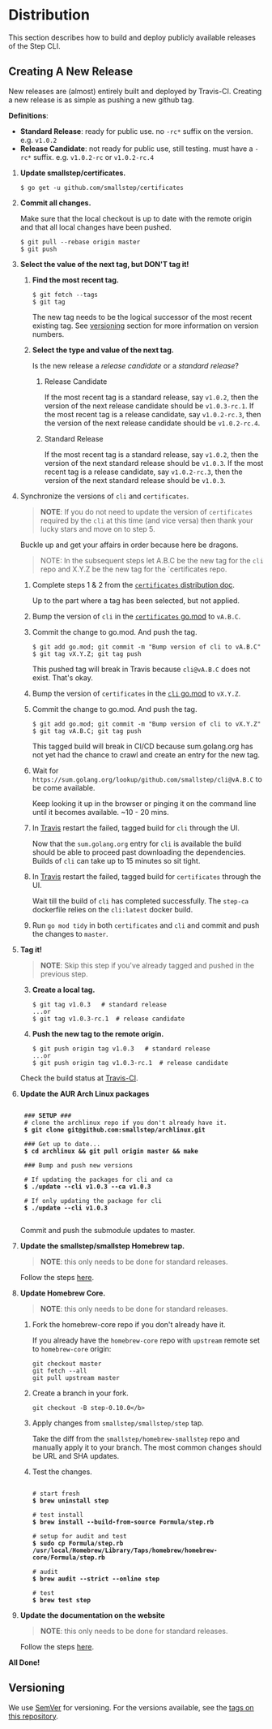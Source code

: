 # Distribution

This section describes how to build and deploy publicly available releases of
the Step CLI.

## Creating A New Release

New releases are (almost) entirely built and deployed by Travis-CI. Creating a new
release is as simple as pushing a new github tag.

**Definitions**:

* **Standard Release**: ready for public use. no `-rc*` suffix on the version.
e.g. `v1.0.2`
* **Release Candidate**: not ready for public use, still testing. must have a
`-rc*` suffix. e.g. `v1.0.2-rc` or `v1.0.2-rc.4`

1. **Update smallstep/certificates.**

    ```
    $ go get -u github.com/smallstep/certificates
    ```

1. **Commit all changes.**

    Make sure that the local checkout is up to date with the remote origin and
    that all local changes have been pushed.

    ```
    $ git pull --rebase origin master
    $ git push
    ```

2. **Select the value of the next tag, but DON'T tag it!**

    1. **Find the most recent tag.**

        ```
        $ git fetch --tags
        $ git tag
        ```

        The new tag needs to be the logical successor of the most recent existing tag.
        See [versioning](#versioning) section for more information on version numbers.

    2. **Select the type and value of the next tag.**

        Is the new release a *release candidate* or a *standard release*?

        1. Release Candidate

            If the most recent tag is a standard release, say `v1.0.2`, then the version
            of the next release candidate should be `v1.0.3-rc.1`. If the most recent tag
            is a release candidate, say `v1.0.2-rc.3`, then the version of the next
            release candidate should be `v1.0.2-rc.4`.

        2. Standard Release

            If the most recent tag is a standard release, say `v1.0.2`, then the version
            of the next standard release should be `v1.0.3`. If the most recent tag
            is a release candidate, say `v1.0.2-rc.3`, then the version of the next
            standard release should be `v1.0.3`.

3. Synchronize the versions of `cli` and `certificates`.

    > **NOTE**: If you do not need to update the version of `certificates` required
    > by the `cli` at this time (and vice versa) then thank your lucky stars and
    > move on to step 5.

    Buckle up and get your affairs in order because here be dragons.

    > NOTE: In the subsequent steps let A.B.C be the new tag for the `cli` repo
    > and X.Y.Z be the new tag for the `certificates repo.

    1. Complete steps 1 & 2 from the [`certificates` distribution doc][1].

        Up to the part where a tag has been selected, but not applied.

    2. Bump the version of `cli` in the [`certificates` go.mod][2] to `vA.B.C`.

    3. Commit the change to go.mod. And push the tag.

        ```
        $ git add go.mod; git commit -m "Bump version of cli to vA.B.C"
        $ git tag vX.Y.Z; git tag push
        ```

        This pushed tag will break in Travis because `cli@vA.B.C` does not exist.
        That's okay.

    4. Bump the version of `certificates` in the [`cli` go.mod][3] to `vX.Y.Z`.

    5. Commit the change to go.mod. And push the tag.

        ```
        $ git add go.mod; git commit -m "Bump version of cli to vX.Y.Z"
        $ git tag vA.B.C; git tag push
        ```

        This tagged build will break in CI/CD because sum.golang.org has not
        yet had the chance to crawl and create an entry for the new tag.

    6. Wait for `https://sum.golang.org/lookup/github.com/smallstep/cli@vA.B.C`
    to be come available.

        Keep looking it up in the browser or pinging it on the command line until
        it becomes available. ~10 - 20 mins.

    7. In [Travis][4] restart the failed, tagged build for `cli` through the UI.

        Now that the `sum.golang.org` entry for `cli` is available the build
        should be able to proceed past downloading the dependencies. Builds of
        `cli` can take up to 15 minutes so sit tight.

    8. In [Travis][5] restart the failed, tagged build for `certificates` through
    the UI.

        Wait till the build of `cli` has completed successfully. The `step-ca`
        dockerfile relies on the `cli:latest` docker build.

    9. Run `go mod tidy` in both `certificates` and `cli` and commit and push
    the changes to `master`.

4. **Tag it!**

    > **NOTE**: Skip this step if you've already tagged and pushed in the previous
    > step.

    3. **Create a local tag.**

        ```
        $ git tag v1.0.3   # standard release
        ...or
        $ git tag v1.0.3-rc.1  # release candidate
        ```

    4. **Push the new tag to the remote origin.**

        ```
        $ git push origin tag v1.0.3   # standard release
        ...or
        $ git push origin tag v1.0.3-rc.1  # release candidate
        ```

    Check the build status at [Travis-CI](https://travis-ci.com/smallstep/cli/builds/).

5. **Update the AUR Arch Linux packages**

    <pre><code>
    ### <b>SETUP</b> ###
    # clone the archlinux repo if you don't already have it.
    <b>$ git clone git@github.com:smallstep/archlinux.git</b>

    ### Get up to date...
    <b>$ cd archlinux && git pull origin master && make</b>

    ### Bump and push new versions

    # If updating the packages for cli and ca
    <b>$ ./update --cli v1.0.3 --ca v1.0.3</b>

    # If only updating the package for cli
    <b>$ ./update --cli v1.0.3</b>
    </code></pre>

    Commit and push the submodule updates to master.

6. **Update the smallstep/smallstep Homebrew tap.**

    > **NOTE**: this only needs to be done for standard releases.

    Follow the steps [here](https://github.com/smallstep/homebrew-smallstep#how-to-update-the-formula).

7. **Update Homebrew Core.**

    > **NOTE**: this only needs to be done for standard releases.

    1. Fork the homebrew-core repo if you don't already have it.

        If you already have the `homebrew-core` repo with `upstream` remote set
        to `homebrew-core` origin:

        ```
        git checkout master
        git fetch --all
        git pull upstream master
        ```

    2. Create a branch in your fork.

        ```
        git checkout -B step-0.10.0</b>
        ```

    3. Apply changes from `smallstep/smallstep/step` tap.

       Take the diff from the `smallstep/homebrew-smallstep` repo and manually
       apply it to your branch. The most common changes should be URL and SHA
       updates.

    4. Test the changes.

       <pre><code>
       # start fresh
       <b>$ brew uninstall step</b>

       # test install
       <b>$ brew install --build-from-source Formula/step.rb</b>

       # setup for audit and test
       <b>$ sudo cp Formula/step.rb /usr/local/Homebrew/Library/Taps/homebrew/homebrew-core/Formula/step.rb</b>

       # audit
       <b>$ brew audit --strict --online step</b>

       # test
       <b>$ brew test step</b>
       </code></pre>


8. **Update the documentation on the website**

    > **NOTE**: this only needs to be done for standard releases.

    Follow the steps [here](https://github.com/smallstep/docs/blob/master/runbook/open-source-release.md#lets-get-started).

**All Done!**

[1]: https://github.com/smallstep/certificates/blob/master/distribution.md
[2]: https://github.com/smallstep/certificates/blob/master/go.mod
[3]: https://github.com/smallstep/cli/blob/master/go.mod
[4]: https://travis-ci.com/smallstep/cli/builds/
[5]: https://travis-ci.com/smallstep/certificates/builds/

## Versioning

We use [SemVer](http://semver.org/) for versioning. For the versions available,
see the [tags on this repository](https://github.com/smallstep/cli).
